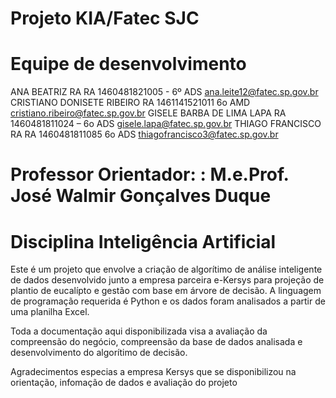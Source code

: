 # Projeto KIA/Fatec SJC
# Equipe de desenvolvimento
ANA BEATRIZ 
RA RA  1460481821005 - 6º ADS
ana.leite12@fatec.sp.gov.br
CRISTIANO DONISETE RIBEIRO 
RA 1461141521011 6o AMD
cristiano.ribeiro@fatec.sp.gov.br
GISELE BARBA DE LIMA LAPA
RA 1460481811024 –  6o ADS
gisele.lapa@fatec.sp.gov.br
THIAGO FRANCISCO
RA RA 1460481811085  6o ADS
thiagofrancisco3@fatec.sp.gov.br

# Professor Orientador: : M.e.Prof. José Walmir Gonçalves Duque
# Disciplina Inteligência Artificial


Este é um projeto que envolve a criação de algorítimo de análise inteligente de dados desenvolvido junto a empresa parceira e-Kersys para projeção de plantio de eucalípto e gestão com base em árvore de decisão.
A linguagem de programação requerida é Python e os dados foram analisados a partir de uma planilha Excel.

Toda a documentação aqui disponibilizada visa a avaliação da compreensão do negócio, compreensão da base de dados analisada e desenvolvimento do algorítimo de decisão.

Agradecimentos especias a empresa Kersys que se disponibilizou na orientação, infomação de dados e avaliação do projeto
